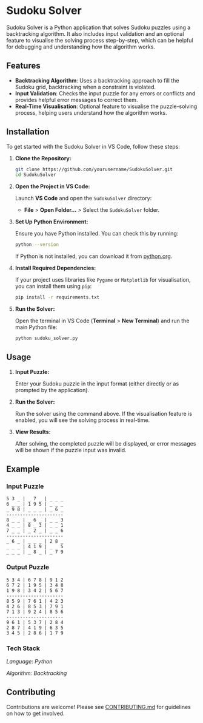 # Sudoku Solver

Sudoku Solver is a Python application that solves Sudoku puzzles using a backtracking algorithm. It also includes input validation and an optional feature to visualise the solving process step-by-step, which can be helpful for debugging and understanding how the algorithm works.

## Features

- **Backtracking Algorithm**: Uses a backtracking approach to fill the Sudoku grid, backtracking when a constraint is violated.
- **Input Validation**: Checks the input puzzle for any errors or conflicts and provides helpful error messages to correct them.
- **Real-Time Visualisation**: Optional feature to visualise the puzzle-solving process, helping users understand how the algorithm works.

## Installation

To get started with the Sudoku Solver in VS Code, follow these steps:

1. **Clone the Repository:**

    ```bash
    git clone https://github.com/yourusername/SudokuSolver.git
    cd SudokuSolver
    ```

2. **Open the Project in VS Code:**

    Launch **VS Code** and open the `SudokuSolver` directory:
    - **File** > **Open Folder...** > Select the `SudokuSolver` folder.

3. **Set Up Python Environment:**

    Ensure you have Python installed. You can check this by running:

    ```bash
    python --version
    ```

    If Python is not installed, you can download it from [python.org](https://www.python.org/downloads/).

4. **Install Required Dependencies:**

    If your project uses libraries like `Pygame` or `Matplotlib` for visualisation, you can install them using `pip`:

    ```bash
    pip install -r requirements.txt
    ```

5. **Run the Solver:**

    Open the terminal in VS Code (**Terminal** > **New Terminal**) and run the main Python file:

    ```bash
    python sudoku_solver.py
    ```

## Usage

1. **Input Puzzle:**

    Enter your Sudoku puzzle in the input format (either directly or as prompted by the application).

2. **Run the Solver:**

    Run the solver using the command above. If the visualisation feature is enabled, you will see the solving process in real-time.

3. **View Results:**

    After solving, the completed puzzle will be displayed, or error messages will be shown if the puzzle input was invalid.

## Example

### Input Puzzle

```plaintext
5 3 _ | _ 7 _ | _ _ _
6 _ _ | 1 9 5 | _ _ _
_ 9 8 | _ _ _ | _ 6 _
---------------------
8 _ _ | _ 6 _ | _ _ 3
4 _ _ | 8 _ 3 | _ _ 1
7 _ _ | _ 2 _ | _ _ 6
---------------------
_ 6 _ | _ _ _ | 2 8 _
_ _ _ | 4 1 9 | _ _ 5
_ _ _ | _ 8 _ | _ 7 9
```
### Output Puzzle
```plaintext
5 3 4 | 6 7 8 | 9 1 2
6 7 2 | 1 9 5 | 3 4 8
1 9 8 | 3 4 2 | 5 6 7
---------------------
8 5 9 | 7 6 1 | 4 2 3
4 2 6 | 8 5 3 | 7 9 1
7 1 3 | 9 2 4 | 8 5 6
---------------------
9 6 1 | 5 3 7 | 2 8 4
2 8 7 | 4 1 9 | 6 3 5
3 4 5 | 2 8 6 | 1 7 9
```

### Tech Stack

_Language: Python_

_Algorithm: Backtracking_

## Contributing

Contributions are welcome! Please see [CONTRIBUTING.md](https://github.com/amina-haq/CareCompanion/blob/master/CONTRIBUTING.md) for guidelines on how to get involved.
